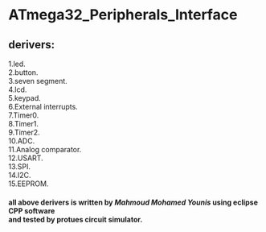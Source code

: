# ATmega32_Peripherals_Interface
## derivers:<br />
 1.led.<br />
 2.button.<br />
 3.seven segment.<br />
 4.lcd.<br />
 5.keypad.<br />
 6.External interrupts.<br />
 7.Timer0.<br />
 8.Timer1.<br />
 9.Timer2.<br />
 10.ADC.<br />
 11.Analog comparator.<br />
 12.USART.<br />
 13.SPI.<br />
 14.I2C.<br />
 15.EEPROM.<br />
 #### all above derivers is written by <strong><em> Mahmoud Mohamed Younis </em></strong> using eclipse CPP software<br /> and tested by protues circuit simulator.
 <br />
 
